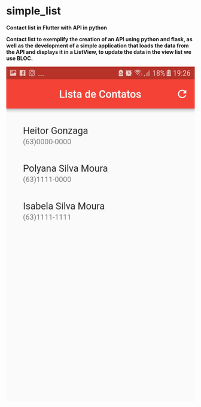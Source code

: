 # simple_list
<b>Contact list in Flutter with API in python<b>
<p>Contact list to exemplify the creation of an API using python and flask, as well as the development of a simple application that loads the data from the API and displays it in a ListView, to update the data in the view list we use BLOC.
</p>


![Screenshot](https://github.com/HeitorGonzaga/simple_list/blob/master/simple_list_01.jpg?raw=true)
